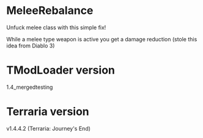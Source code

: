 # MeleeRebalance
Unfuck melee class with this simple fix!

While a melee type weapon is active you get a damage reduction (stole this idea from Diablo 3)

# TModLoader version
1.4_mergedtesting

# Terraria version
v1.4.4.2 (Terraria: Journey's End)
